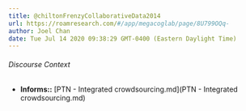 ```yaml
---
title: @chiltonFrenzyCollaborativeData2014
url: https://roamresearch.com/#/app/megacoglab/page/8U799OQq-
author: Joel Chan
date: Tue Jul 14 2020 09:38:29 GMT-0400 (Eastern Daylight Time)
---
```




###### Discourse Context

- **Informs::** [PTN - Integrated crowdsourcing.md](PTN - Integrated crowdsourcing.md)


